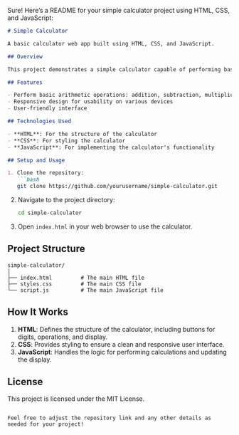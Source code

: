 Sure! Here’s a README for your simple calculator project using HTML, CSS, and JavaScript:

```markdown
# Simple Calculator

A basic calculator web app built using HTML, CSS, and JavaScript.

## Overview

This project demonstrates a simple calculator capable of performing basic arithmetic operations such as addition, subtraction, multiplication, and division.

## Features

- Perform basic arithmetic operations: addition, subtraction, multiplication, and division
- Responsive design for usability on various devices
- User-friendly interface

## Technologies Used

- **HTML**: For the structure of the calculator
- **CSS**: For styling the calculator
- **JavaScript**: For implementing the calculator's functionality

## Setup and Usage

1. Clone the repository:
   ```bash
   git clone https://github.com/yourusername/simple-calculator.git
   ```
2. Navigate to the project directory:
   ```bash
   cd simple-calculator
   ```
3. Open `index.html` in your web browser to use the calculator.

## Project Structure

```
simple-calculator/
│
├── index.html         # The main HTML file
├── styles.css         # The main CSS file
└── script.js          # The main JavaScript file
```

## How It Works

1. **HTML**: Defines the structure of the calculator, including buttons for digits, operations, and display.
2. **CSS**: Provides styling to ensure a clean and responsive user interface.
3. **JavaScript**: Handles the logic for performing calculations and updating the display.

## License

This project is licensed under the MIT License.

```

Feel free to adjust the repository link and any other details as needed for your project!
